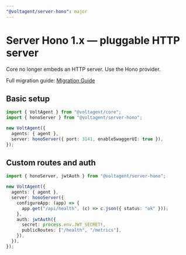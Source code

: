 ```yaml
---
"@voltagent/server-hono": major
---
```


# Server Hono 1.x — pluggable HTTP server

Core no longer embeds an HTTP server. Use the Hono provider.

Full migration guide: [Migration Guide](https://voltagent.dev/docs/getting-started/migration-guide/)

## Basic setup

```ts
import { VoltAgent } from "@voltagent/core";
import { honoServer } from "@voltagent/server-hono";

new VoltAgent({
  agents: { agent },
  server: honoServer({ port: 3141, enableSwaggerUI: true }),
});
```

## Custom routes and auth

```ts
import { honoServer, jwtAuth } from "@voltagent/server-hono";

new VoltAgent({
  agents: { agent },
  server: honoServer({
    configureApp: (app) => {
      app.get("/api/health", (c) => c.json({ status: "ok" }));
    },
    auth: jwtAuth({
      secret: process.env.JWT_SECRET!,
      publicRoutes: ["/health", "/metrics"],
    }),
  }),
});
```
